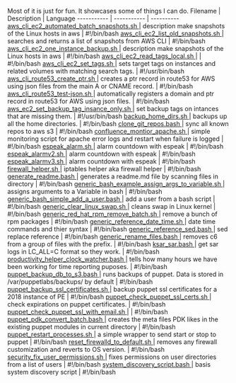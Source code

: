 Most of it is just for fun. 
  It showcases some of things I can do.
  Filename | Description | Language
  ----------- | ----------- | ----------
<a href="https://github.com/zeekus/bash/blob/master/aws_cli_ec2_automated_batch_snapshots.sh"> aws_cli_ec2_automated_batch_snapshots.sh </a>   |  description make snapshots of the Linux hosts in aws | #!/bin/bash 
<a href="https://github.com/zeekus/bash/blob/master/aws_cli_ec2_list_old_snapshots.sh"> aws_cli_ec2_list_old_snapshots.sh </a>   |   searches and returns a list of snapshots from AWS CLI | #!/bin/bash 
<a href="https://github.com/zeekus/bash/blob/master/aws_cli_ec2_one_instance_backup.sh"> aws_cli_ec2_one_instance_backup.sh </a>   |  description make snapshots of the Linux hosts in aws | #!/bin/bash 
<a href="https://github.com/zeekus/bash/blob/master/aws_cli_ec2_read_tags_local.sh"> aws_cli_ec2_read_tags_local.sh </a>   |   |  #!/bin/bash 
<a href="https://github.com/zeekus/bash/blob/master/aws_cli_ec2_set_tags.sh"> aws_cli_ec2_set_tags.sh </a>   |   sets target tags on instances and related volumes with matching search tags. | #!/usr/bin/bash 
<a href="https://github.com/zeekus/bash/blob/master/aws_cli_route53_create_ptr.sh"> aws_cli_route53_create_ptr.sh </a>   |   creates a ptr record in route53 for AWS using json files from the main A or CNAME record. | #!/bin/bash 
<a href="https://github.com/zeekus/bash/blob/master/aws_cli_route53_test-json.sh"> aws_cli_route53_test-json.sh </a>   |   automatically registers a domain and ptr record in route53 for AWS using json files. | #!/bin/bash 
<a href="https://github.com/zeekus/bash/blob/master/aws_ec2_set_backup_tag_insance_only.sh"> aws_ec2_set_backup_tag_insance_only.sh </a>   |   set backup tags on intances that are missing them. | #!/usr/bin/bash 
<a href="https://github.com/zeekus/bash/blob/master/backup_home_dirs.sh"> backup_home_dirs.sh </a>   |   backups up all the home directories. | #!/bin/bash 
<a href="https://github.com/zeekus/bash/blob/master/clone_git_repos.bash"> clone_git_repos.bash </a>   |   sync all known repos to aws s3 | #!/bin/bash 
<a href="https://github.com/zeekus/bash/blob/master/confluence_montior_apache.sh"> confluence_montior_apache.sh </a>   |   simple monitoring script for apache error logs and restart when failure is logged | #!/bin/bash 
<a href="https://github.com/zeekus/bash/blob/master/espeak_alarm.sh"> espeak_alarm.sh </a>   |   alarm countdown with espeak | #!/bin/bash 
<a href="https://github.com/zeekus/bash/blob/master/espeak_alarmv2.sh"> espeak_alarmv2.sh </a>   |   alarm countdown with espeak | #!/bin/bash 
<a href="https://github.com/zeekus/bash/blob/master/espeak_alarmv3.sh"> espeak_alarmv3.sh </a>   |   alarm countdown with espeak | #!/bin/bash 
<a href="https://github.com/zeekus/bash/blob/master/firewall_helper.sh"> firewall_helper.sh </a>   |   iptables helper aka firewall helper | #!/bin/bash 
<a href="https://github.com/zeekus/bash/blob/master/generate_readme.bash"> generate_readme.bash </a>   |   generates a readme.md file by scanning files in directory | #!/bin/bash 
<a href="https://github.com/zeekus/bash/blob/master/generic_bash_example_assign_args_to_variable.sh"> generic_bash_example_assign_args_to_variable.sh </a>   |   assigns arguments to a Variable in bash | #!/bin/bash 
<a href="https://github.com/zeekus/bash/blob/master/generic_bash_simple_add_a_user.bash"> generic_bash_simple_add_a_user.bash </a>   |   add a user from a bash script | #!/bin/bash 
<a href="https://github.com/zeekus/bash/blob/master/generic_clear_linux_swap.sh"> generic_clear_linux_swap.sh </a>   |   cleans swap in Linux kernel | #!/bin/bash 
<a href="https://github.com/zeekus/bash/blob/master/generic_red_hat_rpm_remove_batch.sh"> generic_red_hat_rpm_remove_batch.sh </a>   |   remove a bunch of rpm packages | #!/bin/bash 
<a href="https://github.com/zeekus/bash/blob/master/generic_reference_date_time.sh"> generic_reference_date_time.sh </a>   |   date time commands and thier syntax | #!/bin/bash 
<a href="https://github.com/zeekus/bash/blob/master/generic_reference_sed.bash"> generic_reference_sed.bash </a>   |   sed replace reference | #!/bin/bash 
<a href="https://github.com/zeekus/bash/blob/master/generic_rename_files.bash"> generic_rename_files.bash </a>   |   removes c6 from a group of files with the prefix. | #!/bin/bash 
<a href="https://github.com/zeekus/bash/blob/master/ksar_sar.bash"> ksar_sar.bash </a>   |   get sar logs in LC_ALL=C format so they work. | #!/bin/bash 
<a href="https://github.com/zeekus/bash/blob/master/productivity_helper_clock_watcher.bash"> productivity_helper_clock_watcher.bash </a>   |   tells how many hours we have been working for time reporting puposes. | #!/bin/bash 
<a href="https://github.com/zeekus/bash/blob/master/puppet_backup_db_to_s3.bash"> puppet_backup_db_to_s3.bash </a>   |   runs backups of puppet. Data is stored in /var/puppetlabs/backups/ by default | #!/bin/bash 
<a href="https://github.com/zeekus/bash/blob/master/puppet_backup_ssl_certificates.sh"> puppet_backup_ssl_certificates.sh </a>   |   backup puppet ssl certificates for a 2018 instance of PE | #!/bin/bash 
<a href="https://github.com/zeekus/bash/blob/master/puppet_check_puppet_ssl_certs.sh"> puppet_check_puppet_ssl_certs.sh </a>   |   check expirations on puppet certificates. | #!/bin/bash 
<a href="https://github.com/zeekus/bash/blob/master/puppet_check_puppet_ssl_with_email.sh"> puppet_check_puppet_ssl_with_email.sh </a>   |   | #!/bin/bash 
<a href="https://github.com/zeekus/bash/blob/master/puppet_pdk_convert_batch.bash"> puppet_pdk_convert_batch.bash </a>   |   creates the meta files PDK likes in the existing puppet modules in current directory | #!/bin/bash 
<a href="https://github.com/zeekus/bash/blob/master/puppet_restart_processes.sh"> puppet_restart_processes.sh </a>   |   a simple wrapper to send start or stop to puppet | #!/bin/bash 
<a href="https://github.com/zeekus/bash/blob/master/reset_firewalld_to_default.sh"> reset_firewalld_to_default.sh </a>   |   removes any firewall customization and reverts to OS version. | #!/bin/bash 
<a href="https://github.com/zeekus/bash/blob/master/security_fix_user_permissions.sh"> security_fix_user_permissions.sh </a>   |   fixes permissions on user directories from a list of users | #!/bin/bash 
<a href="https://github.com/zeekus/bash/blob/master/system_discovery_script.bash"> system_discovery_script.bash </a>   |   basis system discovery script | #!/bin/bash 
